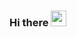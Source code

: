 ### Hi there <img src="https://media.giphy.com/media/hvRJCLFzcasrR4ia7z/giphy.gif" width="25px">

<!--
**FazilaImanisa/FazilaImanisa** is a ✨ _special_ ✨ repository because its `README.md` (this file) appears on your GitHub profile.

Here are some ideas to get you started:

- 🔭 I’m currently working on ...
- 🌱 I’m currently learning ...
- 👯 I’m looking to collaborate on ...
- 🤔 I’m looking for help with ...
- 💬 Ask me about ...
- 📫 How to reach me: ...
- 😄 Pronouns: ...
- ⚡ Fun fact: ...
-->
